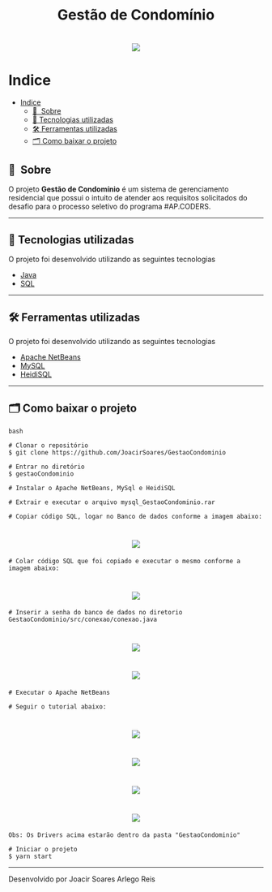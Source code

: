 <h1 align="center">
    Gestão de Condomínio
</h1>


<h1 align="center">
  <img src="https://ik.imagekit.io/n34ecpgaywp1/WhatsApp_Image_2022-01-23_at_16.56.31_2uI9c0loKRFe.jpeg?ik-sdk-version=javascript-1.4.3&updatedAt=1642967852766">
  </h1>


# Indice

- [Indice](#indice)
  - [🔖&nbsp; Sobre](#-sobre)
  - [🚀 Tecnologias utilizadas](#-tecnologias-utilizadas)
  - [🛠 Ferramentas utilizadas](#-ferramentas-utilizadas)
  - [🗂 Como baixar o projeto](#-como-baixar-o-projeto)

## 🔖&nbsp; Sobre

O projeto **Gestão de Condomínio** é um sistema de gerenciamento residencial que possui o intuito de atender aos requisitos solicitados do desafio para o processo seletivo do programa #AP.CODERS.

---

## 🚀 Tecnologias utilizadas

O projeto foi desenvolvido utilizando as seguintes tecnologias

- [Java](#-tecnologias-utilizadas)
- [SQL](#-tecnologias-utilizadas)
---

## 🛠 Ferramentas utilizadas

O projeto foi desenvolvido utilizando as seguintes tecnologias

- [Apache NetBeans](https://netbeans.apache.org/)
- [MySQL](https://www.mysql.com)
- [HeidiSQL](https://www.heidisql.com/)

---

## 🗂 Como baixar o projeto

    bash

    # Clonar o repositório
    $ git clone https://github.com/JoacirSoares/GestaoCondominio

    # Entrar no diretório
    $ gestaoCondominio
    
    # Instalar o Apache NetBeans, MySql e HeidiSQL

    # Extrair e executar o arquivo mysql_GestaoCondominio.rar

    # Copiar código SQL, logar no Banco de dados conforme a imagem abaixo:

<h1 align="center">
  <img src="https://ik.imagekit.io/xfk59fk09pp/cond_a_VW6v_4AxTw.png?ik-sdk-version=javascript-1.4.3&updatedAt=1642965236569">
  </h1> 
    
    # Colar código SQL que foi copiado e executar o mesmo conforme a imagem abaixo:

<h1 align="center">
  <img src="https://ik.imagekit.io/xfk59fk09pp/cond_b_T3nU_AyKk.png?ik-sdk-version=javascript-1.4.3&updatedAt=1642965251722">
  </h1> 

    # Inserir a senha do banco de dados no diretorio GestaoCondominio/src/conexao/conexao.java
    
  <h1 align="center">
  <img src="https://ik.imagekit.io/xfk59fk09pp/printcond_a_SBmpQOzh1.png?ik-sdk-version=javascript-1.4.3&updatedAt=1642963455690">
  </h1> 

  <h1 align="center">
  <img src="https://ik.imagekit.io/xfk59fk09pp/printcond_yUn1hPyya.png?ik-sdk-version=javascript-1.4.3&updatedAt=1642963334227">
  </h1>
  
    # Executar o Apache NetBeans 

    # Seguir o tutorial abaixo:

<h1 align="center">
  <img src="https://ik.imagekit.io/xfk59fk09pp/passo_a_q_kvJOPrpz3.png?ik-sdk-version=javascript-1.4.3&updatedAt=1642963176467">
  </h1>

<h1 align="center">
  <img src="https://ik.imagekit.io/xfk59fk09pp/passo_b_l0mP4VO94.png?ik-sdk-version=javascript-1.4.3&updatedAt=1642963192917">
  </h1>

<h1 align="center">
  <img src="https://ik.imagekit.io/xfk59fk09pp/passo_1_Nzh-u8azc.png?ik-sdk-version=javascript-1.4.3&updatedAt=1642963207131">
  </h1>

<h1 align="center">
  <img src="https://ik.imagekit.io/xfk59fk09pp/passo_2_QRx-U62Ck.png?ik-sdk-version=javascript-1.4.3&updatedAt=1642963218095">
  </h1>

    Obs: Os Drivers acima estarão dentro da pasta "GestaoCondominio"

    # Iniciar o projeto
    $ yarn start


---

Desenvolvido por Joacir Soares Arlego Reis